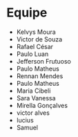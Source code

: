 # Equipe

- Kelvys Moura
- Victor de Souza
- Rafael César
- Paulo Luan
- Jefferson Frutuoso
- Paulo Matheus 
- Rennan Mendes
- Paulo Matheus
- Maria Cibeli
- Sara Vanessa
- Mirella Gonçalves
- victor alves
- lucius
- Samuel


